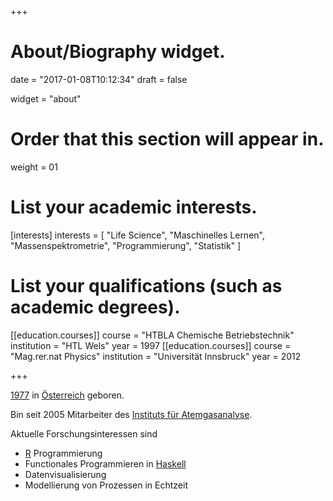+++
# About/Biography widget.

date = "2017-01-08T10:12:34"
draft = false

widget = "about"

# Order that this section will appear in.
weight = 01

# List your academic interests.
[interests]
  interests = [
    "Life Science",
    "Maschinelles Lernen",
    "Massenspektrometrie",
    "Programmierung",
    "Statistik"
  ]

# List your qualifications (such as academic degrees).
[[education.courses]]
  course = "HTBLA Chemische Betriebstechnik"
  institution = "HTL Wels"
  year = 1997
[[education.courses]]
  course = "Mag.rer.nat Physics"
  institution = "Universität Innsbruck"
  year = 2012

+++

[1977](https://de.wikipedia.org/wiki/1977) in
[Österreich](https://de.wikipedia.org/wiki/Österreich) geboren. 

Bin seit 2005 Mitarbeiter des [Instituts für Atemgasanalyse](https://www.uibk.ac.at/breath-research/). 

Aktuelle Forschungsinteressen sind

  - [R](https://www.r-project.org/) Programmierung
  - Functionales Programmieren in [Haskell](https://www.haskell.org/)
  - Datenvisualisierung
  - Modellierung von Prozessen in Echtzeit


